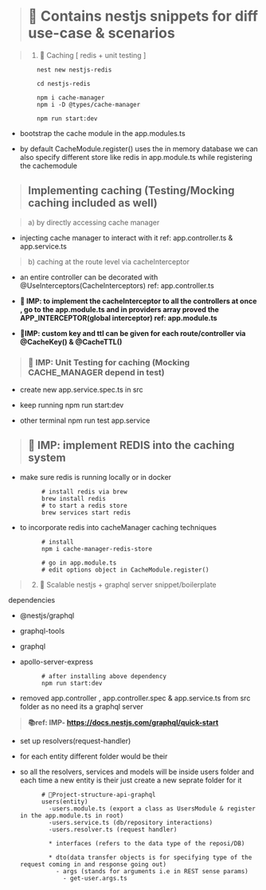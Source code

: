 > # 🎁 Contains nestjs snippets for diff use-case & scenarios

> 1. 🎯 Caching [ redis + unit testing ]

            nest new nestjs-redis

            cd nestjs-redis

            npm i cache-manager
            npm i -D @types/cache-manager

            npm run start:dev

- bootstrap the cache module in the app.modules.ts

- by default CacheModule.register() uses the in memory database we can also specify different store like redis in app.module.ts while registering the cachemodule

> ## Implementing caching (Testing/Mocking caching included as well)

> a) by directly accessing cache manager

- injecting cache manager to interact with it
  ref: app.controller.ts & app.service.ts

> b) caching at the route level via cacheInterceptor

- an entire controller can be decorated with @UseInterceptors(CacheInterceptors) ref: app.controller.ts

- **📝 IMP: to implement the cacheInterceptor to all the controllers at once , go to the app.module.ts and in providers array proved the APP_INTERCEPTOR(global interceptor) ref: app.module.ts**

- **📝IMP: custom key and ttl can be given for each route/controller via @CacheKey() & @CacheTTL()**

> ### 📝 IMP: Unit Testing for caching (Mocking CACHE_MANAGER depend in test)

- create new app.service.spec.ts in src

- keep running npm run start:dev
- other terminal npm run test app.service

> ## 📝 IMP: implement REDIS into the caching system

- make sure redis is running locally or in docker

            # install redis via brew
            brew install redis
            # to start a redis store
            brew services start redis

- to incorporate redis into cacheManager caching techniques

            # install
            npm i cache-manager-redis-store

            # go in app.module.ts
            # edit options object in CacheModule.register()

> 2. 🎯 Scalable nestjs + graphql server snippet/boilerplate

dependencies

- @nestjs/graphql
- graphql-tools
- graphql
- apollo-server-express

            # after installing above dependency
            npm run start:dev

- removed app.controller , app.controller.spec & app.service.ts from src folder as no need its a graphql server

> **📚ref: IMP- https://docs.nestjs.com/graphql/quick-start**

- set up resolvers(request-handler)
- for each entity different folder would be their
- so all the resolvers, services and models will be inside users folder and each time a new entity is their just create a new seprate folder for it

            # 🎯Project-structure-api-graphql
            users(entity)
              -users.module.ts (export a class as UsersModule & register in the app.module.ts in root)
              -users.service.ts (db/repository interactions)
              -users.resolver.ts (request handler)

              * interfaces (refers to the data type of the reposi/DB)

              * dto(data transfer objects is for specifying type of the request coming in and response going out)
                - args (stands for arguments i.e in REST sense params)
                  - get-user.args.ts
